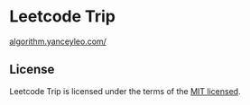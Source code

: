 # Leetcode Trip

[algorithm.yanceyleo.com/](https://algorithm.yanceyleo.com/)

## License

Leetcode Trip is licensed under the terms of the [MIT licensed](https://opensource.org/licenses/MIT).
